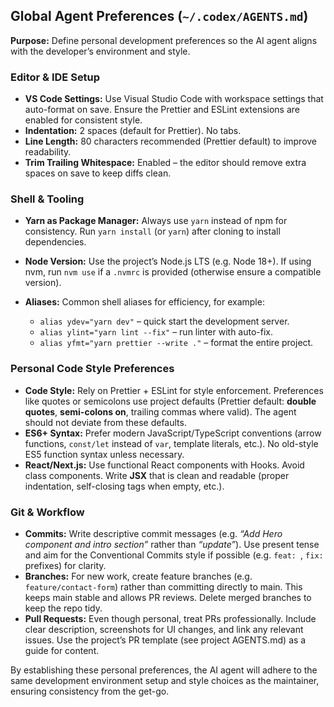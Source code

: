## Global Agent Preferences (`~/.codex/AGENTS.md`)

**Purpose:** Define personal development preferences so the AI agent aligns with the developer’s environment and style.

### Editor & IDE Setup

* **VS Code Settings:** Use Visual Studio Code with workspace settings that auto-format on save. Ensure the Prettier and ESLint extensions are enabled for consistent style.
* **Indentation:** 2 spaces (default for Prettier). No tabs.
* **Line Length:** 80 characters recommended (Prettier default) to improve readability.
* **Trim Trailing Whitespace:** Enabled – the editor should remove extra spaces on save to keep diffs clean.

### Shell & Tooling

* **Yarn as Package Manager:** Always use `yarn` instead of npm for consistency. Run `yarn install` (or `yarn`) after cloning to install dependencies.
* **Node Version:** Use the project’s Node.js LTS (e.g. Node 18+). If using nvm, run `nvm use` if a `.nvmrc` is provided (otherwise ensure a compatible version).
* **Aliases:** Common shell aliases for efficiency, for example:

  * `alias ydev="yarn dev"` – quick start the development server.
  * `alias ylint="yarn lint --fix"` – run linter with auto-fix.
  * `alias yfmt="yarn prettier --write ."` – format the entire project.

### Personal Code Style Preferences

* **Code Style:** Rely on Prettier + ESLint for style enforcement. Preferences like quotes or semicolons use project defaults (Prettier default: **double quotes**, **semi-colons on**, trailing commas where valid). The agent should not deviate from these defaults.
* **ES6+ Syntax:** Prefer modern JavaScript/TypeScript conventions (arrow functions, `const/let` instead of `var`, template literals, etc.). No old-style ES5 function syntax unless necessary.
* **React/Next.js:** Use functional React components with Hooks. Avoid class components. Write **JSX** that is clean and readable (proper indentation, self-closing tags when empty, etc.).

### Git & Workflow

* **Commits:** Write descriptive commit messages (e.g. *“Add Hero component and intro section”* rather than *“update”*). Use present tense and aim for the Conventional Commits style if possible (e.g. `feat: `, `fix: ` prefixes) for clarity.
* **Branches:** For new work, create feature branches (e.g. `feature/contact-form`) rather than committing directly to main. This keeps main stable and allows PR reviews. Delete merged branches to keep the repo tidy.
* **Pull Requests:** Even though personal, treat PRs professionally. Include clear description, screenshots for UI changes, and link any relevant issues. Use the project’s PR template (see project AGENTS.md) as a guide for content.

By establishing these personal preferences, the AI agent will adhere to the same development environment setup and style choices as the maintainer, ensuring consistency from the get-go.
